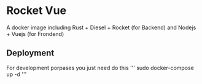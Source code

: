 # Rocket Vue
A docker image including Rust + Diesel + Rocket (for Backend) and Nodejs + Vuejs (for Frondend)

## Deployment
For development porpases you just need do this
''' sudo docker-compose up -d
'''
